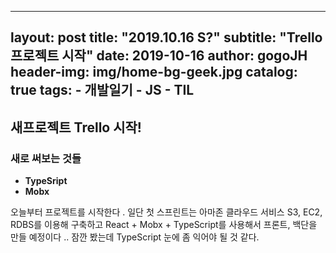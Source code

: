 
---
layout:     post
title:      "2019.10.16 S?"
subtitle:   "Trello 프로젝트 시작"
date:       2019-10-16
author:     gogoJH
header-img: img/home-bg-geek.jpg
catalog: true
tags:
    - 개발일기
    - JS
    - TIL
---

## 새프로젝트 Trello 시작!

### 새로 써보는 것들
- **TypeSript**
- **Mobx**

오늘부터 프로젝트를 시작한다 .
일단 첫 스프린트는 아마존 클라우드 서비스 S3, EC2, RDBS를 이용해
구축하고 React + Mobx + TypeScript를 사용해서 프론트, 백단을 만들
예정이다 .. 잠깐 봤는데 TypeScript 눈에 좀 익어야 될 것 같다.
<!--stackedit_data:
eyJoaXN0b3J5IjpbLTE1Njc1MjU3ODJdfQ==
-->